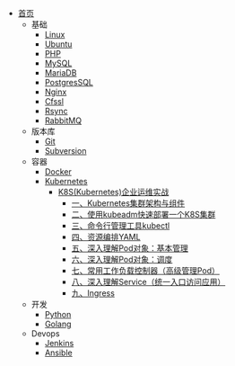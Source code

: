 - [首页](/)
  - 基础
    - [Linux](zh-cn/linux/)
    - [Ubuntu](zh-cn/ubuntu/)
    - [PHP](zh-cn/php/)
    - [MySQL](/zh-cn/mysql/)
    - [MariaDB](/zh-cn/mariadb/)
    - [PostgresSQL](/zh-cn/postgressql/)
    - [Nginx](/zh-cn/nginx/)
    - [Cfssl](zh/../zh-cn/cfssl/)
    - [Rsync](zh-cn/rsync/)
    - [RabbitMQ](zh-cn/rabbitmq/)
  - 版本库
    - [Git](zh-cn/git/)
    - [Subversion](zh-cn/subversion/)
  - 容器
    - [Docker](/zh-cn/docker/)
    - [Kubernetes](zh-cn/k8s/)
      - [K8S(Kubernetes)企业运维实战](/zh-cn/k8s/企业运维实战/)
        - [一、Kubernetes集群架构与组件](/zh-cn/k8s/企业运维实战/kubernetes集群架构与组件.md)
        - [二、使用kubeadm快速部署一个K8S集群](/zh-cn/k8s/企业运维实战/kubeadm方式快速部署一个K8s集群.md)
        - [三、命令行管理工具kubectl](/zh-cn/k8s/企业运维实战/kubectl命令行管理工具.md)
        - [四、资源编排YAML](/zh-cn/k8s/企业运维实战/资源编排.md)
        - [五、深入理解Pod对象：基本管理](/zh-cn/k8s/企业运维实战/深入理解Pod对象_基本管理.md)
        - [六、深入理解Pod对象：调度](/zh-cn/k8s/企业运维实战/深入理解Pod对象_调度.md)
        - [七、常用工作负载控制器（高级管理Pod）](/zh-cn/k8s/企业运维实战/常用工作负载控制器_高级管理Pod.md)
        - [八、深入理解Service（统一入口访问应用）](/zh-cn/k8s/企业运维实战/深入理解service.md)
        - [九、Ingress](/zh-cn/k8s/企业运维实战/ingress.md)
  - 开发
    - [Python](/zh-cn/python/)
    - [Golang](/zh-cn/go/)
  - Devops
    - [Jenkins](zh-cn/jenkins/)
    - [Ansible](zh-cn/ansible/)